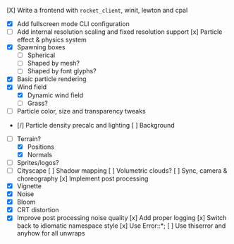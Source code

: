 [X] Write a frontend with `rocket_client`, winit, lewton and cpal
  - [X] Add fullscreen mode CLI configuration
  - [ ] Add internal resolution scaling and fixed resolution support
[x] Particle effect & physics system
  - [x] Spawning boxes
    - [ ] Spherical
    - [ ] Shaped by mesh?
    - [ ] Shaped by font glyphs?
  - [x] Basic particle rendering
  - [x] Wind field
    - [x] Dynamic wind field
    - [ ] Grass?
  - [ ] Particle color, size and transparency tweaks
  - [/] Particle density precalc and lighting
[ ] Background
  - [ ] Terrain?
    - [x] Positions
    - [x] Normals
  - [ ] Sprites/logos?
  - [ ] Cityscape
[ ] Shadow mapping
[ ] Volumetric clouds?
[ ] Sync, camera & choreography
[x] Implement post processing
  - [x] Vignette
  - [x] Noise
  - [x] Bloom
  - [x] CRT distortion
  - [x] Improve post processing noise quality
[x] Add proper logging
[x] Switch back to idiomatic namespace style
[x] Use Error::\*;
[ ] Use thiserror and anyhow for all unwraps
